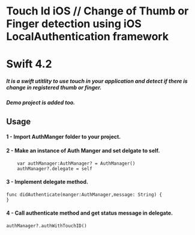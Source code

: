 # Touch Id iOS // Change of Thumb or Finger detection using iOS LocalAuthentication framework
# Swift 4.2

##### It is a swift utitlity to use touch in your application and detect if there is change in registered thumb or finger.

##### Demo project is added too.

## Usage

#### 1 - Import AuthManger folder to your project.

#### 2 - Make an instance of Auth Manger and set delgate to self.
    
        var authManager:AuthManager? = AuthManager()
        authManager?.delegate = self
  
#### 3 - Implement delegate method.
    
    func didAuthenticate(manger:AuthManager,message: String) {
    }
    
#### 4 - Call authenticate method and get status message in delegate.

    authManager?.authWithTouchID()
